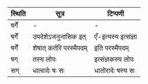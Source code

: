 | स्थिति | सूत्र | टिप्पणी |
| ----- | ------- | ------ |
| षगेँ | - | - |
| षगेँ | उपदेशेऽजनुनासिक इत् | एँ-इत्यस्य इत्संज्ञा |
| षगेँ | शेषात् कर्तरि परस्मैपदम् | इति परस्मैपदम् |
| षग् | तस्य लोपः | इत्संज्ञकस्य लोपः |
| सग् | धात्वादेः षः सः | धातोरादेः षस्य सः |
